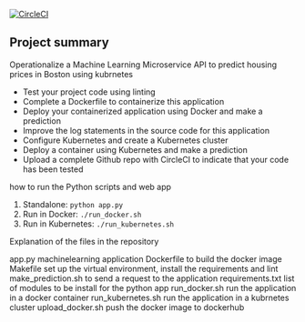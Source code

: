 [![CircleCI](https://dl.circleci.com/status-badge/img/gh/Fr13drich/machinelearning/tree/main.svg?style=svg)](https://dl.circleci.com/status-badge/redirect/gh/Fr13drich/machinelearning/tree/main)

## Project summary

Operationalize a Machine Learning Microservice API to predict housing prices in Boston using kubrnetes


* Test your project code using linting
* Complete a Dockerfile to containerize this application
* Deploy your containerized application using Docker and make a prediction
* Improve the log statements in the source code for this application
* Configure Kubernetes and create a Kubernetes cluster
* Deploy a container using Kubernetes and make a prediction
* Upload a complete Github repo with CircleCI to indicate that your code has been tested

how to run the Python scripts and web app

1. Standalone:  `python app.py`
2. Run in Docker:  `./run_docker.sh`
3. Run in Kubernetes:  `./run_kubernetes.sh`

Explanation of the files in the repository

app.py              machinelearning application
Dockerfile          to build the docker image
Makefile            set up the virtual environment, install the requirements and lint
make_prediction.sh  to send a request to the application
requirements.txt    list of modules to be install for the python app
run_docker.sh       run the application in a docker container
run_kubernetes.sh   run the application in a kubrnetes cluster
upload_docker.sh    push the docker image to dockerhub